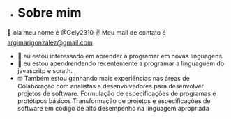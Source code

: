 - # Sobre mim 
 👋 ola meu nome é @Gely2310
 ✌ Meu mail de contato é argimarigonzalez@gmail.com
- 👀 eu estou interessado em aprender a programar em novas linguagens.
- 🌱 eu estou apendrendendo recentemente a programar a linguaguem do javascritp e scrath.
- 🤓 Também estou ganhando mais experiências nas áreas de Colaboração com analistas e desenvolvedores para desenvolver projetos de software.
Formulação de especificações de programas e protótipos básicos
Transformação de projetos e especificações de software em código de alto desempenho na linguagem apropriada

